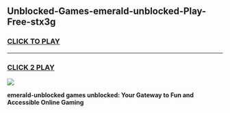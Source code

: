 
## Unblocked-Games-emerald-unblocked-Play-Free-stx3g
<h3>
<a href="https://premium76.site?title=emerald-unblocked&ref=20M">CLICK TO PLAY</a></h3>
<hr>

<h3>
<a href="https://premium76.site?title=emerald-unblocked&ref=20M">CLICK 2 PLAY</a>
  
</h3>

<a href="https://premium76.site?title=emerald-unblocked&ref=19M"><img src="https://clearcache.store/games.png"></a>


**emerald-unblocked games unblocked: Your Gateway to Fun and Accessible Online Gaming**
